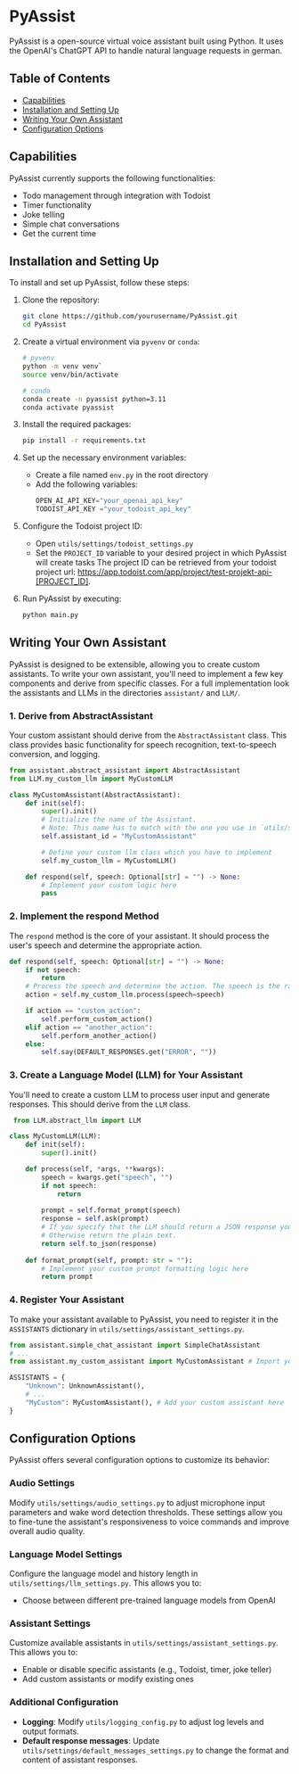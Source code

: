 # PyAssist
PyAssist is a open-source virtual voice assistant built using Python. It uses the OpenAI's ChatGPT API to handle natural language requests in german.

## Table of Contents

- [Capabilities](#capabilities)
- [Installation and Setting Up](#installation-and-setting-up)
- [Writing Your Own Assistant](#writing-your-own-assistant)
- [Configuration Options](#configuration-options)


## Capabilities

PyAssist currently supports the following functionalities:

- Todo management through integration with Todoist
- Timer functionality
- Joke telling
- Simple chat conversations
- Get the current time


## Installation and Setting Up

To install and set up PyAssist, follow these steps:

1. Clone the repository: 
    ```bash
    git clone https://github.com/yourusername/PyAssist.git
    cd PyAssist
    ```
2. Create a virtual environment via `pyvenv` or `conda`: 
    ```bash
    # pyvenv
    python -m venv venv` 
    source venv/bin/activate

    # conda
    conda create -n pyassist python=3.11
    conda activate pyassist
    ```

3. Install the required packages:
    ```bash
    pip install -r requirements.txt
    ```

4. Set up the necessary environment variables:
    - Create a file named `env.py` in the root directory
    - Add the following variables:
        ```python
        OPEN_AI_API_KEY="your_openai_api_key"
        TODOIST_API_KEY ="your_todoist_api_key"
        ```

5. Configure the Todoist project ID:
    - Open `utils/settings/todoist_settings.py`
    - Set the `PROJECT_ID` variable to your desired project in which PyAssist will create tasks
    The project ID can be retrieved from your todoist project url: https://app.todoist.com/app/project/test-projekt-api-[PROJECT_ID].

6. Run PyAssist by executing:
    ```bash
    python main.py
    ```

## Writing Your Own Assistant

PyAssist is designed to be extensible, allowing you to create custom assistants. To write your own assistant, you'll need to implement a few key components and derive from specific classes. 
For a full implementation look the assistants and LLMs in the directories `assistant/` and `LLM/`.

### 1. Derive from AbstractAssistant

Your custom assistant should derive from the `AbstractAssistant` class. This class provides basic functionality for speech recognition, text-to-speech conversion, and logging.

```python
from assistant.abstract_assistant import AbstractAssistant
from LLM.my_custom_llm import MyCustomLLM

class MyCustomAssistant(AbstractAssistant): 
    def init(self): 
        super().init() 
        # Initialize the name of the Assistant.
        # Note: This name has to match with the one you use in `utils/settings/assistant_settings.py`!
        self.assistant_id = "MyCustomAssistant" 

        # Define your custom llm class which you have to implement
        self.my_custom_llm = MyCustomLLM()

    def respond(self, speech: Optional[str] = "") -> None:
        # Implement your custom logic here
        pass
```

### 2. Implement the respond Method

The `respond` method is the core of your assistant. It should process the user's speech and determine the appropriate action.

```python
def respond(self, speech: Optional[str] = "") -> None: 
    if not speech: 
        return
    # Process the speech and determine the action. The speech is the raw text spoken by the user.
    action = self.my_custom_llm.process(speech=speech)

    if action == "custom_action":
        self.perform_custom_action()
    elif action == "another_action":
        self.perform_another_action()
    else:
        self.say(DEFAULT_RESPONSES.get("ERROR", ""))
```


### 3. Create a Language Model (LLM) for Your Assistant

You'll need to create a custom LLM to process user input and generate responses. This should derive from the `LLM` class.

```python
 from LLM.abstract_llm import LLM

class MyCustomLLM(LLM):
    def init(self):
        super().init()

    def process(self, *args, **kwargs):
        speech = kwargs.get("speech", "")
        if not speech:
            return
        
        prompt = self.format_prompt(speech)
        response = self.ask(prompt)
        # If you specify that the LLM should return a JSON response you should to the self.to_json() function. 
        # Otherwise return the plain text.
        return self.to_json(response)
        
    def format_prompt(self, prompt: str = ""):
        # Implement your custom prompt formatting logic here
        return prompt
```

### 4. Register Your Assistant

To make your assistant available to PyAssist, you need to register it in the `ASSISTANTS` dictionary in `utils/settings/assistant_settings.py`.
```python
from assistant.simple_chat_assistant import SimpleChatAssistant
# ...
from assistant.my_custom_assistant import MyCustomAssistant # Import your custom assistant

ASSISTANTS = { 
    "Unknown": UnknownAssistant(), 
    # ...
    "MyCustom": MyCustomAssistant(), # Add your custom assistant here 
}

```

## Configuration Options

PyAssist offers several configuration options to customize its behavior:

### Audio Settings

Modify `utils/settings/audio_settings.py` to adjust microphone input parameters and wake word detection thresholds. These settings allow you to fine-tune the assistant's responsiveness to voice commands and improve overall audio quality.

### Language Model Settings

Configure the language model and history length in `utils/settings/llm_settings.py`. This allows you to:

- Choose between different pre-trained language models from OpenAI


### Assistant Settings

Customize available assistants in `utils/settings/assistant_settings.py`. This allows you to:

- Enable or disable specific assistants (e.g., Todoist, timer, joke teller)
- Add custom assistants or modify existing ones

### Additional Configuration

- **Logging**: Modify `utils/logging_config.py` to adjust log levels and output formats.
- **Default response messages**: Update `utils/settings/default_messages_settings.py` to change the format and content of assistant responses.
